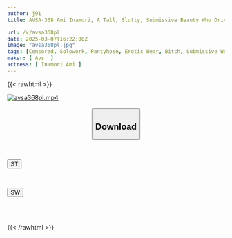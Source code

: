 ```yaml
---
author: j91
title: AVSA-368 Ami Inamori, A Tall, Slutty, Submissive Beauty Who Drives Men Crazy In Smooth, Shiny Satin

url: /v/avsa368pl
date: 2025-03-07T16:22:00Z
image: "avsa368pl.jpg"
tags: [Censored, Solowork, Pantyhose, Erotic Wear, Bitch, Submissive Woman	]
maker: [ Avs  ]
actress: [ Inamori Ami ]
---
```



{{< rawhtml >}}

<div class="video" data-videoid="glaxzQQ1ZWIGGo">
    <a href="javascript:;">
        <img src="/v/avsa368pl/avsa368pl.jpg" width="WIDTH" height="HEIGHT" alt="avsa368pl.mp4" loading="lazy">
    </a>
</div>

<script type="text/javascript" src="https://j91.asia/asset/on-demand-st.js"></script>

<br>
  <link rel="stylesheet" href="https://j91.asia/asset/bs5.css">
  
  <center>
  <button class="btn btn-primary" type="button" data-bs-toggle="collapse" data-bs-target=".multi-collapse" aria-expanded="false" aria-controls="multiCollapseExample1 multiCollapseExample2"><h2>Download</h2></button></center>
</p>
<div class="row">
  <div class="col">
    <div class="collapse multi-collapse" id="multiCollapseExample1">
      <div class="card card-body">
	      	      <br>
<div class="buttons">  
<p><a href="/v/avsa368pl/st.html" target="_blank"><button class="btn-hover color-3"><i class="fa fa-download"></i> ST</button></a></p></div>
    </div>
  </div>
</div>
  <div class="col">
    <div class="collapse multi-collapse" id="multiCollapseExample2">
      <div class="card card-body">
	      <br>
<div class="buttons">
<p><a href="/v/avsa368pl/sw.html" target="_blank"><button class="btn-hover color-2"><i class="fa fa-download"></i> SW</button></a></p></div>
<br><br>
      </div>
    </div>
  </div>
</div>

{{< /rawhtml >}}